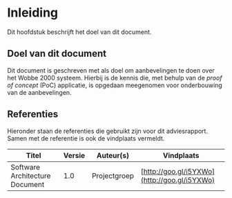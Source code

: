 # Inleiding

Dit hoofdstuk beschrijft het doel van dit document.

## Doel van dit document

Dit document is geschreven met als doel om aanbevelingen te doen over het Wobbe 2000 systeem. Hierbij is de kennis die, met behulp van de _proof of concept_ (PoC) applicatie, is opgedaan meegenomen voor onderbouwing van de aanbevelingen.

## Referenties

Hieronder staan de referenties die gebruikt zijn voor dit adviesrapport. Samen met de referentie is ook de
vindplaats vermeldt.

| Titel                          | Versie | Auteur(s)    | Vindplaats                                   |
|--------------------------------|--------|--------------|----------------------------------------------|
| Software Architecture Document | 1.0    | Projectgroep | [http://goo.gl/i5YXWo](http://goo.gl/i5YXWo) |

